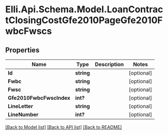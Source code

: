 # Elli.Api.Schema.Model.LoanContractClosingCostGfe2010PageGfe2010FwbcFwscs
## Properties

Name | Type | Description | Notes
------------ | ------------- | ------------- | -------------
**Id** | **string** |  | [optional] 
**Fwbc** | **string** |  | [optional] 
**Fwsc** | **string** |  | [optional] 
**Gfe2010FwbcFwscIndex** | **int?** |  | [optional] 
**LineLetter** | **string** |  | [optional] 
**LineNumber** | **int?** |  | [optional] 

[[Back to Model list]](../README.md#documentation-for-models) [[Back to API list]](../README.md#documentation-for-api-endpoints) [[Back to README]](../README.md)


